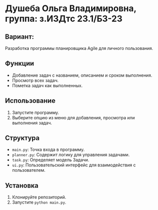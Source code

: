 # Душеба Ольга Владимировна, группа: з.ИЗДтс 23.1/Б3-23 

## Вариант: 
Разработка программы планировщика Agile для личного пользования.

## Функции
- Добавление задач с названием, описанием и сроком выполнения.
- Просмотр всех задач.
- Пометка задач как выполненных.

## Использование
1. Запустите программу.
2. Выберите опцию из меню для добавления, просмотра или выполнения задач.

## Структура
- `main.py`: Точка входа в программу.
- `planner.py`: Содержит логику для управления задачами.
- `task.py`: Определяет модель Задачи.
- `ui.py`: Пользовательский интерфейс для взаимодействия с пользователем.

## Установка
1. Клонируйте репозиторий.
2. Запустите `python main.py`.